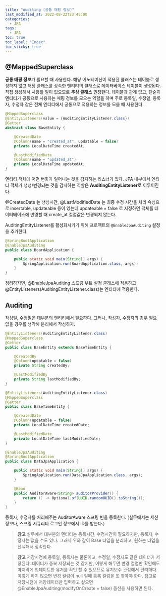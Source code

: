 ```yaml
---
title: "Auditing (공통 매핑 정보)"
last_modified_at: 2022-08-22T23:45:00
categories:
  - JPA
tags:
  - JPA
toc: true
toc_label: "Index"
toc_sticky: true
---
```


## @MappedSuperclass

**공통 매핑 정보**가 필요할 때 사용한다. 해당 어노테이션이 적용된 클래스는 테이블로 생성하지 않고 해당 클래스를 상속한 엔티티의 클래스로 데이터베이스 테이블이 생성된다. 직접 생성해서 사용할 일이 없으므로 **추상 클래스** 권장한다.  테이블과 관계 없고, 단순히 엔티티가 공통으로 사용하는 매핑 정보를 모으는 역할을 하며 주로 등록일, 수정일, 등록자, 수정자 같은 전체 엔티티에서 공통으로 적용하는 정보를 모을 때 사용한다.

```java
@MappedSuperclass
@EntityListeners(value = {AuditingEntityListener.class})
@Getter
abstract class BaseEntity {

    @CreatedDate
    @Column(name = "created_at", updatable = false)
    private LocalDateTime createdAt;

    @LastModifiedDate
    @Column(name = "updated_at")
    private LocalDateTime updatedAt;
}
```

엔티티 객체에 어떤 변화가 일어나는 것을 감지하는 리스너가 있다. JPA 내부에서 엔티티 객체가 생성/변경되는 것을 감지하는 역할은 **AuditingEntityListener**로 이루어진다.

@CreatedDate 는 생성시간, @LastModifiedDate 는 최종 수정 시간을 처리 속성으로 insertable, updateable 등이 있는데 updateable = false 로 지정하면 객체를 데이터베이스에 반영할 때 create_at 컬럼값은 변경되지 않는다.

AuditingEntityListener를 활성화시키기 위해 프로젝트의 `@EnableJpaAuditing` 설정을 추가한다.

```java
@SpringBootApplication
@EnableJpaAuditing
public class BoardApplication {

    public static void main(String[] args) {
        SpringApplication.run(BoardApplication.class, args);
    }
}
```

정리하자면, @EnableJpaAuditing 스프링 부트 설정 클래스에 적용하고 @EntityListeners(AuditingEntityListener.class)는 엔티티에 적용한다.

## Auditing

작성일, 수정일은 대부분의 엔티티에서 필요하다. 그러나, 작성자, 수정자의 경우 필요 없을 경우를 생각해 분리해서 작성하자.

```java
@EntityListeners(AuditingEntityListener.class)
@MappedSuperclass
@Getter
public class BaseEntity extends BaseTimeEntity {

    @CreatedBy
    @Column(updatable = false)
    private String createdBy;

    @LastModifiedBy
    private String lastModifiedBy;
}
```

```java
@EntityListeners(AuditingEntityListener.class)
@MappedSuperclass
@Getter
public class BaseTimeEntity {

    @CreatedDate
    @Column(updatable = false)
    private LocalDateTime createdDate;

    @LastModifiedDate
    private LocalDateTime lastModifiedDate;
}
```

```java
@EnableJpaAuditing
@SpringBootApplication
public class DataJpaApplication {

	public static void main(String[] args) {
		SpringApplication.run(DataJpaApplication.class, args);
	}

	@Bean
	public AuditorAware<String> auditorProvider() {
		return () -> Optional.of(UUID.randomUUID().toString());
	}
}
```

등록자, 수정자를 처리해주는 AuditorAware 스프링 빈을 등록한다. (실무에서는 세션 정보나, 스프링 시큐리티 로그인 정보에서 ID를 받는다.)

> **참고**
실무에서 대부분의 엔티티는 등록시간, 수정시간이 필요하지만, 등록자, 수정자는 없을 수도 있다. 그래서 위와 같이 Base 타입을 분리하고, 원하는 타입을 선택해서 상속한다.
> 

> **참고**
저장시점에 등록일, 등록자는 물론이고, 수정일, 수정자도 같은 데이터가 저장된다. 데이터가 중복 저장되는 것 같지만, 이렇게 해두면 변경 컬럼만 확인해도 마지막에 업데이트한 유저를 확인 할 수 있으므로 유지보수 관점에서 편리하다. 이렇게 하지 않으면 변경 컬럼이 null 일때 등록 컬럼을 또 찾아야 한다. 참고로 저장시점에 저장데이터만 입력하고 싶으면 @EnableJpaAuditing(modifyOnCreate = false) 옵션을 사용하면 된다.
>